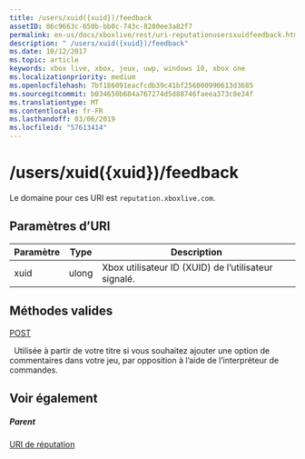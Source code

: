 ```yaml
---
title: /users/xuid({xuid})/feedback
assetID: 86c9663c-650b-bb0c-743c-8280ee3a82f7
permalink: en-us/docs/xboxlive/rest/uri-reputationusersxuidfeedback.html
description: " /users/xuid({xuid})/feedback"
ms.date: 10/12/2017
ms.topic: article
keywords: xbox live, xbox, jeux, uwp, windows 10, xbox one
ms.localizationpriority: medium
ms.openlocfilehash: 7bf186091eacfcdb39c41bf256000990613d3685
ms.sourcegitcommit: b034650b684a767274d5d88746faeea373c8e34f
ms.translationtype: MT
ms.contentlocale: fr-FR
ms.lasthandoff: 03/06/2019
ms.locfileid: "57613414"
---
```

# <a name="usersxuidxuidfeedback"></a>/users/xuid({xuid})/feedback
 
Le domaine pour ces URI est `reputation.xboxlive.com`.
 
<a id="ID4EW"></a>

 
## <a name="uri-parameters"></a>Paramètres d’URI
 
| Paramètre| Type| Description| 
| --- | --- | --- | 
| xuid| ulong| Xbox utilisateur ID (XUID) de l’utilisateur signalé.| 
  
<a id="ID4EZB"></a>

 
## <a name="valid-methods"></a>Méthodes valides

[POST](uri-reputationusersxuidfeedbackpost.md)

&nbsp;&nbsp;Utilisée à partir de votre titre si vous souhaitez ajouter une option de commentaires dans votre jeu, par opposition à l’aide de l’interpréteur de commandes.
 
<a id="ID4EDC"></a>

 
## <a name="see-also"></a>Voir également
 
<a id="ID4EFC"></a>

 
##### <a name="parent"></a>Parent 

[URI de réputation](atoc-reference-reputation.md)

   